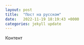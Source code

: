 ```yaml
---
layout: post
title:  "Пост на русском"
date:   2022-11-19 18:19:43 +0000
categories: jekyll update
---
```


Контент
